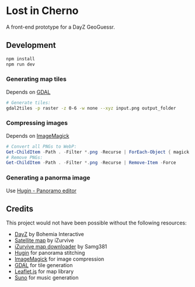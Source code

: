 # Lost in Cherno

A front-end prototype for a DayZ GeoGuessr.

## Development

```bash
npm install
npm run dev
```

### Generating map tiles

Depends on [GDAL](https://gdal.org/)

```bash
# Generate tiles:
gdal2tiles -p raster -z 0-6 -w none --xyz input.png output_folder
```

### Compressing images

Depends on [ImageMagick](https://imagemagick.org/)

```powershell
# Convert all PNGs to WebP:
Get-ChildItem -Path . -Filter *.png -Recurse | ForEach-Object { magick convert $_.FullName -quality 90 "$($_.DirectoryName)\$($_.BaseName).webp" }
# Remove PNGs:
Get-ChildItem -Path . -Filter *.png -Recurse | Remove-Item -Force
```

### Generating a panorma image

Use [Hugin - Panoramo editor](https://hugin.sourceforge.io/)

## Credits

This project would not have been possible without the following resources:

- [DayZ](https://dayz.com/) by Bohemia Interactive
- [Satellite map](https://dayz.ginfo.gg/) by iZurvive
- [iZurvive map downloader](https://github.com/Samg381/DayZ-Map-DL) by Samg381
- [Hugin](https://hugin.sourceforge.io/) for panorama stitching
- [ImageMagick](https://imagemagick.org/) for image compression
- [GDAL](https://gdal.org/) for tile generation
- [Leaflet.js](https://leafletjs.com/) for map library
- [Suno](https://suno.com/) for music generation
